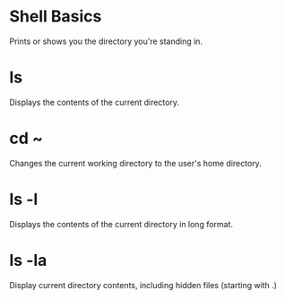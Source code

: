 # Shell Basics
Prints or shows you the directory you're standing in.

# ls
Displays the contents of the current directory.

# cd ~
Changes the current working directory to the user's home directory.

# ls -l
Displays the contents of the current directory in long format.

# ls -la
Display current directory contents, including hidden files (starting with .)
